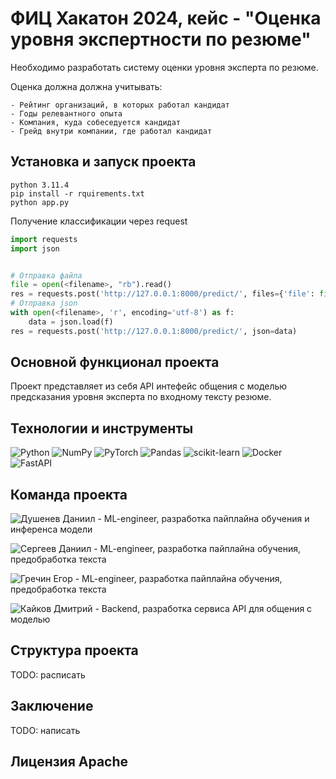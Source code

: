 # ФИЦ Хакатон 2024, кейс - "Оценка уровня экспертности по резюме"

Необходимо разработать систему оценки уровня эксперта по резюме.

Оценка должна должна учитывать:

    - Рейтинг организаций, в которых работал кандидат
    - Годы релевантного опыта
    - Компания, куда собеседуется кандидат
    - Грейд внутри компании, где работал кандидат

## Установка и запуск проекта
```
python 3.11.4
pip install -r rquirements.txt
python app.py
```
Получение классификации через request
```python
import requests
import json


# Отправка файла
file = open(<filename>, "rb").read()
res = requests.post('http://127.0.0.1:8000/predict/', files={'file': file})
# Отправка json
with open(<filename>, 'r', encoding='utf-8') as f:
    data = json.load(f)
res = requests.post('http://127.0.0.1:8000/predict/', json=data)
```
## Основной функционал проекта
Проект представляет из себя API интефейс общения с моделью предсказания уровня эксперта по входному тексту резюме.

## Технологии и инструменты
![Python](https://img.shields.io/badge/python-3670A0?style=for-the-badge&logo=python&logoColor=ffdd54)
![NumPy](https://img.shields.io/badge/numpy-%23013243.svg?style=for-the-badge&logo=numpy&logoColor=white)
![PyTorch](https://img.shields.io/badge/PyTorch-%23EE4C2C.svg?style=for-the-badge&logo=PyTorch&logoColor=white)
![Pandas](https://img.shields.io/badge/pandas-%23150458.svg?style=for-the-badge&logo=pandas&logoColor=white)
![scikit-learn](https://img.shields.io/badge/scikit--learn-%23F7931E.svg?style=for-the-badge&logo=scikit-learn&logoColor=white)
![Docker](https://img.shields.io/badge/docker-%230db7ed.svg?style=for-the-badge&logo=docker&logoColor=white)
![FastAPI](https://img.shields.io/badge/FastAPI-005571?style=for-the-badge&logo=fastapi)

## Команда проекта
![Душенев Даниил](https://github.com/daniil-dushenev) - ML-engineer, разработка пайплайна обучения и инференса модели

![Сергеев Даниил](https://github.com/DaniilSergeev17) - ML-engineer, разработка пайплайна обучения, предобработка текста

![Гречин Егор](https://github.com/whoissleep) - ML-engineer, разработка пайплайна обучения, предобработка текста

![Кайков Дмитрий](https://github.com/jorniklenderlyn) - Backend, разработка сервиса API для общения с моделью


## Структура проекта
TODO: расписать

## Заключение
TODO: написать

## Лицензия Apache

